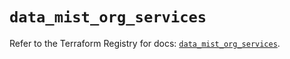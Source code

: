 # `data_mist_org_services`

Refer to the Terraform Registry for docs: [`data_mist_org_services`](https://registry.terraform.io/providers/juniper/mist/0.6.0/docs/data-sources/org_services).
